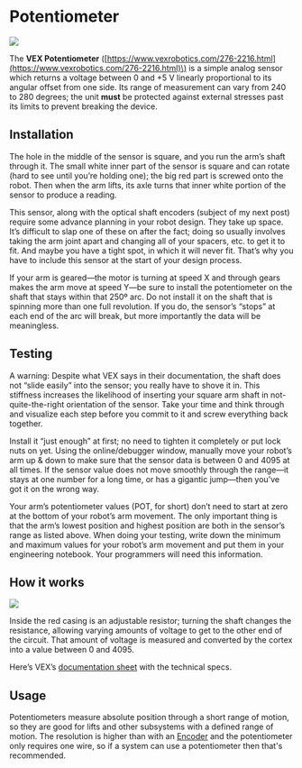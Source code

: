 # Potentiometer

[![](https://phabricator.purduesigbots.com/file/data/ftan5koigk6lnucqdhx7/PHID-FILE-k3c33rkyjx5xmpmwbgiq/vex_potentiometer.jpg)](https://phabricator.purduesigbots.com/file/data/ftan5koigk6lnucqdhx7/PHID-FILE-k3c33rkyjx5xmpmwbgiq/vex_potentiometer.jpg)

The **VEX Potentiometer** \([https://www.vexrobotics.com/276-2216.html](https://www.vexrobotics.com/276-2216.html)\) is a simple analog sensor which returns a voltage between 0 and +5 V linearly proportional to its angular offset from one side. Its range of measurement can vary from 240 to 280 degrees; the unit **must** be protected against external stresses past its limits to prevent breaking the device.

## Installation

The hole in the middle of the sensor is square, and you run the arm’s shaft through it. The small white inner part of the sensor is square and can rotate \(hard to see until you’re holding one\); the big red part is screwed onto the robot. Then when the arm lifts, its axle turns that inner white portion of the sensor to produce a reading.

This sensor, along with the optical shaft encoders \(subject of my next post\) require some advance planning in your robot design. They take up space. It’s difficult to slap one of these on after the fact; doing so usually involves taking the arm joint apart and changing all of your spacers, etc. to get it to fit. And maybe you have a tight spot, in which it will never fit. That’s why you have to include this sensor at the start of your design process.

If your arm is geared—the motor is turning at speed X and through gears makes the arm move at speed Y—be sure to install the potentiometer on the shaft that stays within that 250º arc. Do not install it on the shaft that is spinning more than one full revolution. If you do, the sensor’s “stops” at each end of the arc will break, but more importantly the data will be meaningless.

## Testing

A warning: Despite what VEX says in their documentation, the shaft does not “slide easily” into the sensor; you really have to shove it in. This stiffness increases the likelihood of inserting your square arm shaft in not-quite-the-right orientation of the sensor. Take your time and think through and visualize each step before you commit to it and screw everything back together.

Install it “just enough” at first; no need to tighten it completely or put lock nuts on yet. Using the online/debugger window, manually move your robot’s arm up & down to make sure that the sensor data is between 0 and 4095 at all times. If the sensor value does not move smoothly through the range—it stays at one number for a long time, or has a gigantic jump—then you’ve got it on the wrong way.

Your arm’s potentiometer values \(POT, for short\) don’t need to start at zero at the bottom of your robot’s arm movement. The only important thing is that the arm’s lowest position and highest position are both in the sensor’s range as listed above. When doing your testing, write down the minimum and maximum values for your robot’s arm movement and put them in your engineering notebook. Your programmers will need this information.

## How it works

[![](https://phabricator.purduesigbots.com/file/data/lotrmul3zkupy6irjepq/PHID-FILE-dtmfgwr2umqja5elkbyk/potentiometer_inside-300x200.jpg)](https://phabricator.purduesigbots.com/file/data/lotrmul3zkupy6irjepq/PHID-FILE-dtmfgwr2umqja5elkbyk/potentiometer_inside-300x200.jpg)

 Inside the red casing is an adjustable resistor; turning the shaft changes the resistance, allowing varying amounts of voltage to get to the other end of the circuit. That amount of voltage is measured and converted by the cortex into a value between 0 and 4095.

Here’s VEX’s [documentation sheet](https://content.vexrobotics.com/docs/instructions/276-2216-inst-0312.pdf) with the technical specs.

## Usage

Potentiometers measure absolute position through a short range of motion, so they are good for lifts and other subsystems with a defined range of motion. The resolution is higher than with an [Encoder](/w/wiki/ee/vex_sensors/encoder/) and the potentiometer only requires one wire, so if a system can use a potentiometer then that's recommended.

